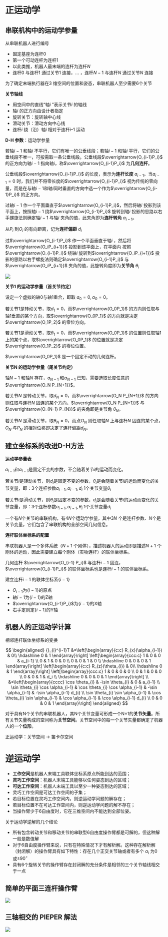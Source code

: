# 正运动学

## 串联机构中的运动学参量

从串联机器人进行编号

- 固定基座为连杆0
- 第一个可动连杆为连杆1
- 以此类推，机器人最末端的连杆为连杆$N$
- 连杆0 与连杆1 通过关节1 连接，… ，连杆$N-1$ 与连杆$N$ 通过关节$N$ 连接

为了确定末端执行器在3 维空间的位置和姿态，串联机器人至少需要6个关节

**关节轴线**

- 用空间中的直线“轴$i$ ”表示关节$i$ 的轴线
- 轴$i$ 的正方向由设计者指定
- 旋转关节：旋转轴中心线
- 滑动关节：滑动方向中心线
- 连杆$i$ 绕（沿）轴$i$ 相对于连杆$i–1$ 运动

**D-H 参数**：运动学参量

若轴$i-1$ 和轴$i$ 不平行，它们有唯一的公垂线段；若轴$i-1$ 和轴$i$ 平行，它们的公垂线段不唯一，可按需取一条公垂线段。公垂线段$\overrightarrow{O_{i-1}P_i}$ 的正方向为轴$i-1$ 指向轴$i$，称$\overrightarrow{O_{i-1}P_i}$ 为**几何连杆**。

公垂线段$\overrightarrow{O_{i-1}P_i}$ 的长度，表示为**连杆长度** $a_{i-1}$。当$a_{i-1}=0$ 时，我们并不将零长度的$\overrightarrow{O_{i-1}P_i}$ 视为传统的零向量，而是在与轴$i-1$和轴$i$同时垂直的方向中选一个作为$\overrightarrow{O_{i-1}P_i}$ 的正方向。

过轴$i-1$ 作一个平面垂直于$\overrightarrow{O_{i-1}P_i}$，然后将轴$i$ 投影到该平面上，按照轴$i-1$ 绕$\overrightarrow{O_{i-1}P_i}$ 旋转到轴$i$ 投影的思路以右手螺旋法则确定轴$i-1$ 与轴$i$ 夹角的值，此夹角即为**连杆转角** $\alpha_{i-1}$。

从$P_i$ 到$O_i$ 的有向距离，记为**连杆偏距** $d_i$

过$\overrightarrow{O_{i-1}P_i}$ 作一个平面垂直于轴$i$ ，然后将$\overrightarrow{O_iP_{i+1}}$ 投影到该平面上，在平面内 
按照$\overrightarrow{O_{i-1}P_i}$ 绕轴$i$ 旋转到$\overrightarrow{O_iP_{i+1}}$ 投影的思路以右手螺旋法则确定$\overrightarrow{O_{i-1}P_i}$ 与$\overrightarrow{O_iP_{i+1}}$ 夹角的值，此旋转角度即为**关节角** $\theta_i$

![](PasteImage/2024-03-08-09-29-29.png)

**关节1 的运动学参量（首关节约定）**

设定一个虚拟的轴0与轴1重合，即取 $a_0=0,\alpha_0=0$。

若关节1是转动关节，取$d_1=0$，而$\overrightarrow{O_0P_1}$ 的方向则任取与轴1垂直的某个方向，取$\overrightarrow{O_0P_1}$ 的方向就是决定$\overrightarrow{O_1P_2}$ 的零位方向。

若关节1是滑动关节，取$\theta_1{=}0$，而$\overrightarrow{O_0P_1}$ 的位置则任取轴1上的某个点，取$\overrightarrow{O_0P_1}$ 的位置就是决定$\overrightarrow{O_1P_2}$ 的零位位置。

$\overrightarrow{O_0P_1}$ 是一个固定不动的几何连杆。

**关节N 的运动学参量（尾关节约定）**

轴$N-1$ 和轴$N$ 存在，$a_{N-1}$ 和$\alpha_{N-1}$ 已知，需要选取长度任意的$\overrightarrow{O_N P_{N+1}}$。

若关节$N$ 是转动关节，取$d_{N}=0$，而$\overrightarrow{O_N P_{N+1}}$ 的方向则任取与连杆$N$ 固连的某个方向，$\overrightarrow{O_N P_{N+1}}$ 与 $\overrightarrow{O_{N-1} P_{N}}$ 的夹角即是关节角 $\theta_N$。

若关节$N$ 是滑动关节，取$\theta_{N}=0$，而点$O_N$ 则任取轴$N$ 上与连杆$N$ 固连的某个点，$O_N$ 与$P_N$ 的相对位移即决定了连杆偏距$d_{N}$。


## 建立坐标系的改进D-H方法

**运动学参量表**

$a_{i-1}$和$\alpha_{i-1}$是固定不变的参数，不会随着关节$i$的运动而变化。

若关节$i$是转动关节，则$d_i$是固定不变的参数，$\theta_i$是会随着关节$i$的运动而变化的关节变量，即：3个连杆参数$a_{i-1},\alpha_{i-1},d_i$ 1个关节变量$\theta_i$

若关节$i$是滑动关节，则$\theta_i$是固定不变的参数，$d_i$是会随着关节$i$的运动而变化的关节变量，即：3个连杆参数$a_{i-1},\alpha_{i-1},\theta_i$ 1个关节变量$d_i$

一个有$N$个关节的串联机构，有$4N$个运动学参量，其中$3N$ 个是连杆参数、$N$个是关节变量，它们包含了串联机构的全部空间几何信息。


**连杆联体坐标系的配置**

串联机器人是一个多体系统（$N+1$ 个刚体），描述机器人的运动即是描述$N+1$ 个刚体的运动，因此需要建立每个刚体（实物连杆）的联体坐标系。

几何连杆 $\overrightarrow{O_{i-1} P_i}$ 与连杆$i-1$ 固连，$\overrightarrow{O_{i-1}P_i}$ 的联体坐标系也是连杆$i-1$ 的联体坐标系。

建立连杆$i-1$ 的联体坐标系$\{i-1\}$

- $O_{i-1}$为$\{i-1\}$的原点
- 轴$i-1$为$\{i-1\}$的Z轴
- $\overrightarrow{O_{i-1}P_i}$为$\{i-1\}$的X轴
- 右手定则定$\{i-1\}$的Y轴

## 机器人的正运动学计算

相邻连杆联体坐标系的变换

$$
\begin{aligned}
{}_{i}^{i-1}T &=\left[\begin{array}{c:c}
R_{x}(\alpha_{i-1}) & 0\\
\hdashline 0 & 1
\end{array}\right] \left[\begin{array}{ccc:c}
1 & 0 & 0 & a_{i-1} \\
0 & 1 & 0 & 0 \\
0 & 0 & 1 & 0 \\
\hdashline 0 & 0 & 0 & 1
\end{array}\right] \left[\begin{array}{c:c}
R_{z}(\theta_{i}) & 0\\
\hdashline 0 & 1
\end{array}\right] \left[\begin{array}{ccc:c}
1 & 0 & 0 & 0 \\
0 & 1 & 0 & 0 \\
0 & 0 & 1 & d_i \\
\hdashline 0 & 0 & 0 & 1
\end{array}\right] \\
&=\left[\begin{array}{cccc}
\cos \theta_{i} & -\sin \theta_{i} & 0 & a_{i-1} \\
\sin \theta_{i} \cos \alpha_{i-1} & \cos \theta_{i} \cos \alpha_{i-1} & -\sin \alpha_{i-1} & -\sin \alpha_{i-1} d_{i} \\
\sin \theta_{i} \sin \alpha_{i-1} & \cos \theta_{i} \sin \alpha_{i-1} & \cos \alpha_{i-1} & \cos \alpha_{i-1} d_{i} \\
0 & 0 & 0 & 1
\end{array}\right]
\end{aligned}
$$

对于具有N个关节的串联机器人，其N个关节变量可形成一个N×1的**关节矢量**。所有关节矢量构成的空间称为**关节空间**。关节空间中的每一个关节矢量都确定了机器人的一个**位形**。

正运动学：关节空间 → 笛卡尔空间

# 逆运动学

- **工作空间**是机器人末端工具联体坐标系原点所能到达的范围；
- **灵巧工作空间**：机器人末端工具能够以任何姿态到达的区域；
- **可达工作空间**：机器人末端工具以至少一种姿态到达的区域；
- 灵巧工作空间是可达工作空间的子集；
- 若目标位置在灵巧工作空间内，则逆运动学问题的解存在；
- 若目标位置不在可达工作空间内，则逆运动学问题的解不存在；
- 当操作臂少于6自由度时，它在三维空间内不能达到全部位姿。

关于运动学逆解的几个结论

- 所有包含转动关节和移动关节的串联型6自由度操作臂都是可解的，但这种解一般是数值解
- 对于6自由度操作臂来说，只有在特殊情况下才有解析解。这种存在解析解（封闭解）的操作臂具有如下特性：存在几个正交关节轴或者有多个 $\alpha_i$ 为0 或$\pm90^\circ$
- 具有6个旋转关节的操作臂存在封闭解的充分条件是相邻的三个关节轴线相交于一点

## 简单的平面三连杆操作臂

![](PasteImage/2024-03-15-08-30-49.png)

## 三轴相交的 PIEPER 解法

![](PasteImage/2024-03-15-08-33-34.png)








